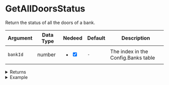 # GetAllDoorsStatus

Return the status of all the doors of a bank.

| Argument | Data Type | Nedeed                                                                       | Default | Description                         |
| -------- | --------- | ---------------------------------------------------------------------------- | ------- | ----------------------------------- |
| `bankId` | number    | <ul class="contains-task-list"><li><input type="checkbox" checked></li></ul> | `-`     | The index in the Config.Banks table |

<details>

<summary>Returns</summary>

| Type  | Description                                      |
| ----- | ------------------------------------------------ |
| table | The status of all the doors in a key value pair. |

</details>

<details>

<summary>Example</summary>

```lua
local doors = exports["utility_bank"]:GetAllDoorsStatus(1)

for door_id, status in pairs(doors) do
    print("The status of the door", door_id, "is", status)
end
```

</details>
